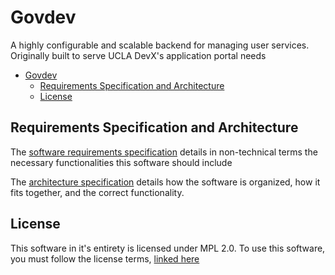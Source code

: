 # Govdev

A highly configurable and scalable backend for managing user services.
Originally built to serve UCLA DevX's application portal needs

- [Govdev](#govdev)
  * [Requirements Specification and Architecture](#requirements-specification-and-architecture)
  * [License](#license)

## Requirements Specification and Architecture

The [software requirements specification](SRS.md) details in non-technical terms
the necessary functionalities this software should include

The [architecture specification](ARCHITECTURE.md) details how the software is
organized, how it fits together, and the correct functionality.

## License

This software in it's entirety is licensed under MPL 2.0. To use this software,
you must follow the license terms, [linked here](LICENSE)

